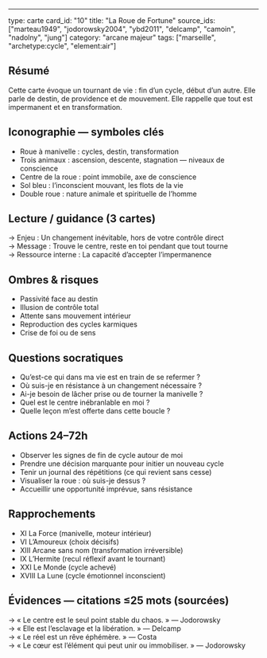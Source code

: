 ---
type: carte
card_id: "10"
title: "La Roue de Fortune"
source_ids: ["marteau1949", "jodorowsky2004", "ybd2011", "delcamp", "camoin", "nadolny", "jung"]
category: "arcane majeur"
tags: ["marseille", "archetype:cycle", "element:air"]

## Résumé
Cette carte évoque un tournant de vie : fin d’un cycle, début d’un autre. Elle parle de destin, de providence et de mouvement. Elle rappelle que tout est impermanent et en transformation.

## Iconographie — symboles clés
- Roue à manivelle : cycles, destin, transformation
- Trois animaux : ascension, descente, stagnation — niveaux de conscience
- Centre de la roue : point immobile, axe de conscience
- Sol bleu : l’inconscient mouvant, les flots de la vie
- Double roue : nature animale et spirituelle de l’homme

## Lecture / guidance (3 cartes)
→ Enjeu : Un changement inévitable, hors de votre contrôle direct  
→ Message : Trouve le centre, reste en toi pendant que tout tourne  
→ Ressource interne : La capacité d’accepter l’impermanence

## Ombres & risques
- Passivité face au destin
- Illusion de contrôle total
- Attente sans mouvement intérieur
- Reproduction des cycles karmiques
- Crise de foi ou de sens

## Questions socratiques
- Qu’est-ce qui dans ma vie est en train de se refermer ?
- Où suis-je en résistance à un changement nécessaire ?
- Ai-je besoin de lâcher prise ou de tourner la manivelle ?
- Quel est le centre inébranlable en moi ?
- Quelle leçon m’est offerte dans cette boucle ?

## Actions 24–72h
- Observer les signes de fin de cycle autour de moi
- Prendre une décision marquante pour initier un nouveau cycle
- Tenir un journal des répétitions (ce qui revient sans cesse)
- Visualiser la roue : où suis-je dessus ?
- Accueillir une opportunité imprévue, sans résistance

## Rapprochements
- XI La Force (manivelle, moteur intérieur)
- VI L’Amoureux (choix décisifs)
- XIII Arcane sans nom (transformation irréversible)
- IX L’Hermite (recul réflexif avant le tournant)
- XXI Le Monde (cycle achevé)
- XVIII La Lune (cycle émotionnel inconscient)

## Évidences — citations ≤25 mots (sourcées)
→ « Le centre est le seul point stable du chaos. » — Jodorowsky  
→ « Elle est l’esclavage et la libération. » — Delcamp  
→ « Le réel est un rêve éphémère. » — Costa  
→ « Le cœur est l’élément qui peut unir ou immobiliser. » — Jodorowsky